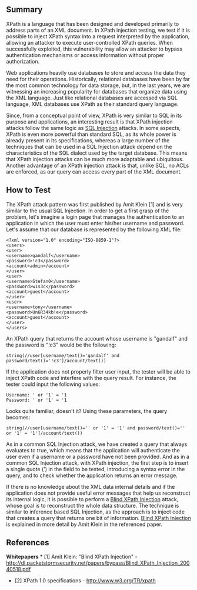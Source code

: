 ## Summary

XPath is a language that has been designed and developed primarily to
address parts of an XML document. In XPath injection testing, we test if
it is possible to inject XPath syntax into a request interpreted by the
application, allowing an attacker to execute user-controlled XPath
queries. When successfully exploited, this vulnerability may allow an
attacker to bypass authentication mechanisms or access information
without proper authorization.

Web applications heavily use databases to store and access the data they
need for their operations. Historically, relational databases have been
by far the most common technology for data storage, but, in the last
years, we are witnessing an increasing popularity for databases that
organize data using the XML language. Just like relational databases are
accessed via SQL language, XML databases use XPath as their standard
query language.

Since, from a conceptual point of view, XPath is very similar to SQL in
its purpose and applications, an interesting result is that XPath
injection attacks follow the same logic as [SQL
Injection](SQL_Injection "wikilink") attacks. In some aspects, XPath is
even more powerful than standard SQL, as its whole power is already
present in its specifications, whereas a large number of the techniques
that can be used in a SQL Injection attack depend on the characteristics
of the SQL dialect used by the target database. This means that XPath
injection attacks can be much more adaptable and ubiquitous. Another
advantage of an XPath injection attack is that, unlike SQL, no ACLs are
enforced, as our query can access every part of the XML document.

## How to Test

The XPath attack pattern was first published by Amit Klein \[1\] and is
very similar to the usual SQL Injection. In order to get a first grasp
of the problem, let's imagine a login page that manages the
authentication to an application in which the user must enter his/her
username and password. Let's assume that our database is represented by
the following XML file:

    <?xml version="1.0" encoding="ISO-8859-1"?>
    <users>
    <user>
    <username>gandalf</username>
    <password>!c3</password>
    <account>admin</account>
    </user>
    <user>
    <username>Stefan0</username>
    <password>w1s3c</password>
    <account>guest</account>
    </user>
    <user>
    <username>tony</username>
    <password>Un6R34kb!e</password>
    <account>guest</account>
    </user>
    </users>

An XPath query that returns the account whose username is "gandalf" and
the password is "\!c3" would be the following:

    string(//user[username/text()='gandalf' and password/text()='!c3']/account/text())

If the application does not properly filter user input, the tester will
be able to inject XPath code and interfere with the query result. For
instance, the tester could input the following values:

    Username: ' or '1' = '1
    Password: ' or '1' = '1

Looks quite familiar, doesn't it? Using these parameters, the query
becomes:

    string(//user[username/text()='' or '1' = '1' and password/text()='' or '1' = '1']/account/text())

As in a common SQL Injection attack, we have created a query that always
evaluates to true, which means that the application will authenticate
the user even if a username or a password have not been provided. And as
in a common SQL Injection attack, with XPath injection, the first step
is to insert a single quote (') in the field to be tested, introducing a
syntax error in the query, and to check whether the application returns
an error message.

If there is no knowledge about the XML data internal details and if the
application does not provide useful error messages that help us
reconstruct its internal logic, it is possible to perform a [Blind XPath
Injection](Blind_XPath_Injection "wikilink") attack, whose goal is to
reconstruct the whole data structure. The technique is similar to
inference based SQL Injection, as the approach is to inject code that
creates a query that returns one bit of information. [Blind XPath
Injection](Blind_XPath_Injection "wikilink") is explained in more detail
by Amit Klein in the referenced paper.

## References

**Whitepapers**
\* \[1\] Amit Klein: "Blind XPath Injection" -
<http://dl.packetstormsecurity.net/papers/bypass/Blind_XPath_Injection_20040518.pdf>

  - \[2\] XPath 1.0 specifications - <http://www.w3.org/TR/xpath>